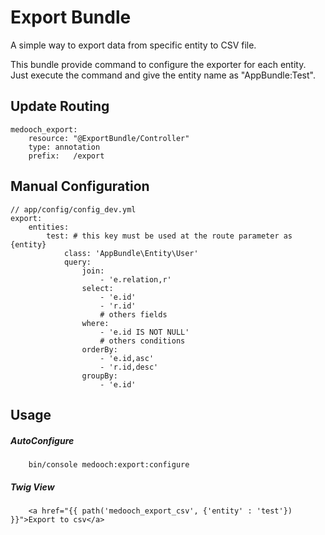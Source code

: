 # Export Bundle

A simple way to export data from specific entity to CSV file.

This bundle provide command to configure the exporter for each entity. Just execute the command and give the entity name as "AppBundle:Test".

Update Routing
----
    medooch_export:
        resource: "@ExportBundle/Controller"
        type: annotation
        prefix:   /export
        
Manual Configuration
----
    // app/config/config_dev.yml
    export:
        entities:
            test: # this key must be used at the route parameter as {entity}
                class: 'AppBundle\Entity\User'
                query:
                    join:
                        - 'e.relation,r'
                    select:
                        - 'e.id'
                        - 'r.id'
                        # others fields
                    where:
                        - 'e.id IS NOT NULL'
                        # others conditions
                    orderBy:
                        - 'e.id,asc'
                        - 'r.id,desc'
                    groupBy:
                        - 'e.id'

Usage
----
##### AutoConfigure
        bin/console medooch:export:configure
##### Twig View    
        <a href="{{ path('medooch_export_csv', {'entity' : 'test'}) }}">Export to csv</a>